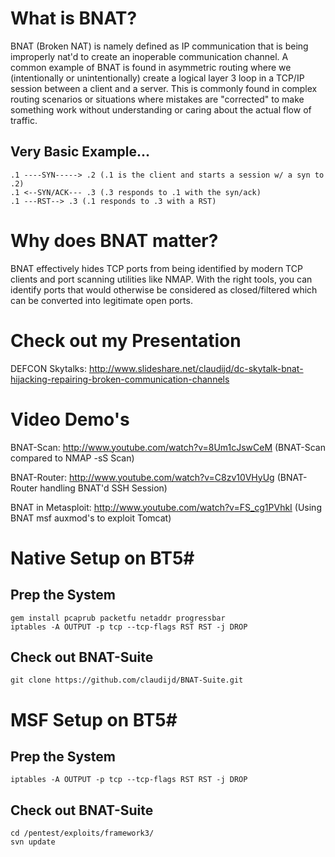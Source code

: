 # What is BNAT?

BNAT (Broken NAT) is namely defined as IP communication that is being improperly nat'd to create an inoperable communication channel.  A common example of BNAT is found in asymmetric routing where we (intentionally or unintentionally) create a logical layer 3 loop in a TCP/IP session between a client and a server. This is commonly found in complex routing scenarios or situations where mistakes are "corrected" to make something work without understanding or caring about the actual flow of traffic.

## Very Basic Example...

    .1 ----SYN-----> .2 (.1 is the client and starts a session w/ a syn to .2)
    .1 <--SYN/ACK--- .3 (.3 responds to .1 with the syn/ack)
    .1 ---RST--> .3 (.1 responds to .3 with a RST)
	
# Why does BNAT matter?

BNAT effectively hides TCP ports from being identified by modern TCP clients and port scanning utilities like NMAP.  With the right tools, you can identify ports that would otherwise be considered as closed/filtered which can be converted into legitimate open ports.

# Check out my Presentation

DEFCON Skytalks: http://www.slideshare.net/claudijd/dc-skytalk-bnat-hijacking-repairing-broken-communication-channels

# Video Demo's

BNAT-Scan: http://www.youtube.com/watch?v=8Um1cJswCeM (BNAT-Scan compared to NMAP -sS Scan)

BNAT-Router: http://www.youtube.com/watch?v=C8zv10VHyUg (BNAT-Router handling BNAT'd SSH Session)

BNAT in Metasploit: http://www.youtube.com/watch?v=FS_cg1PVhkI (Using BNAT msf auxmod's to exploit Tomcat)

# Native Setup on BT5#

## Prep the System ##

    gem install pcaprub packetfu netaddr progressbar
    iptables -A OUTPUT -p tcp --tcp-flags RST RST -j DROP
	
## Check out BNAT-Suite

    git clone https://github.com/claudijd/BNAT-Suite.git
	
# MSF Setup on BT5#

## Prep the System ##

    iptables -A OUTPUT -p tcp --tcp-flags RST RST -j DROP

## Check out BNAT-Suite

    cd /pentest/exploits/framework3/
    svn update
